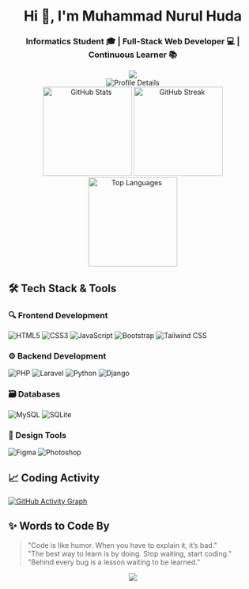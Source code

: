 <!-- Header -->
<h1 align="center">Hi 👋, I'm Muhammad Nurul Huda</h1>
<h3 align="center">Informatics Student 🎓 | Full-Stack Web Developer 💻 | Continuous Learner 📚</h3>

<!-- Wave Divider -->
<div align="center">
  <img src="https://capsule-render.vercel.app/api?type=waving&color=gradient&height=60&section=header"/>
</div>

<!-- GitHub Stats -->
<div align="center">
  <img src="https://github-profile-summary-cards.vercel.app/api/cards/profile-details?username=mnrlhuda&theme=tokyonight" alt="Profile Details"/>

  <br/>

  <img height="180" src="https://github-readme-stats.vercel.app/api?username=mnrlhuda&show_icons=true&count_private=true&theme=tokyonight&hide_border=true&bg_color=00000000" alt="GitHub Stats"/>
  <img height="180" src="https://github-readme-streak-stats.herokuapp.com/?user=mnrlhuda&theme=tokyonight&hide_border=true&background=00000000" alt="GitHub Streak"/>
  <img height="180" src="https://github-readme-stats.vercel.app/api/top-langs/?username=mnrlhuda&layout=compact&theme=tokyonight&hide_border=true&bg_color=00000000" alt="Top Languages"/>
</div>

<!-- Tech Stack -->
## 🛠 Tech Stack & Tools

### 🔍 Frontend Development
<p>
  <img src="https://img.shields.io/badge/HTML5-E34F26?style=for-the-badge&logo=html5&logoColor=white" alt="HTML5"/>
  <img src="https://img.shields.io/badge/CSS3-1572B6?style=for-the-badge&logo=css3&logoColor=white" alt="CSS3"/>
  <img src="https://img.shields.io/badge/JavaScript-F7DF1E?style=for-the-badge&logo=javascript&logoColor=black" alt="JavaScript"/>
  <img src="https://img.shields.io/badge/Bootstrap-7952B3?style=for-the-badge&logo=bootstrap&logoColor=white" alt="Bootstrap"/>
  <img src="https://img.shields.io/badge/Tailwind_CSS-38B2AC?style=for-the-badge&logo=tailwind-css&logoColor=white" alt="Tailwind CSS"/>
</p>

### ⚙️ Backend Development
<p>
  <img src="https://img.shields.io/badge/PHP-777BB4?style=for-the-badge&logo=php&logoColor=white" alt="PHP"/>
  <img src="https://img.shields.io/badge/Laravel-FF2D20?style=for-the-badge&logo=laravel&logoColor=white" alt="Laravel"/>
  <img src="https://img.shields.io/badge/Python-3776AB?style=for-the-badge&logo=python&logoColor=white" alt="Python"/>
  <img src="https://img.shields.io/badge/Django-092E20?style=for-the-badge&logo=django&logoColor=white" alt="Django"/>
</p>

### 🗃️ Databases
<p>
  <img src="https://img.shields.io/badge/MySQL-4479A1?style=for-the-badge&logo=mysql&logoColor=white" alt="MySQL"/>
  <img src="https://img.shields.io/badge/SQLite-07405E?style=for-the-badge&logo=sqlite&logoColor=white" alt="SQLite"/>
</p>

### 🎨 Design Tools
<p>
  <img src="https://img.shields.io/badge/Figma-F24E1E?style=for-the-badge&logo=figma&logoColor=white" alt="Figma"/>
  <img src="https://img.shields.io/badge/Adobe%20Photoshop-31A8FF?style=for-the-badge&logo=adobephotoshop&logoColor=white" alt="Photoshop"/>
</p>

<!-- Coding Activity Graph -->
## 📈 Coding Activity
[![GitHub Activity Graph](https://github-readme-activity-graph.vercel.app/graph?username=mnrlhuda&theme=tokyo-night&hide_border=true&area=true)](https://github.com/ashutosh00710/github-readme-activity-graph)

<!-- Motivational Quotes -->
## ✨ Words to Code By
> "Code is like humor. When you have to explain it, it’s bad."  
> "The best way to learn is by doing. Stop waiting, start coding."  
> "Behind every bug is a lesson waiting to be learned."

<!-- Footer Wave -->
<div align="center">
  <img src="https://capsule-render.vercel.app/api?type=waving&color=gradient&height=100&section=footer&reversal=true"/>
</div>
